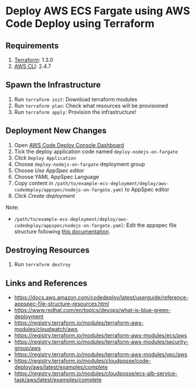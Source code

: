 # Deploy AWS ECS Fargate using AWS Code Deploy using Terraform

## Requirements
1. [Terraform](https://developer.hashicorp.com/terraform/tutorials/aws-get-started/install-cli): 1.3.0
2. [AWS CLI](https://docs.aws.amazon.com/cli/latest/userguide/getting-started-install.html): 2.4.7

## Spawn the Infrastructure
1. Run `terraform init`: Download terraform modules
2. Run `terraform plan`: Check what resources will be provisioned
3. Run `terraform apply`: Provision the infrastructure!

## Deployment New Changes
1. Open [AWS Code Deploy Console Dashboard](https://us-east-2.console.aws.amazon.com/codesuite/codedeploy/applications?region=us-east-2)
2. Tick the deploy application code named `deploy-nodejs-on-fargate`
3. Click `Deploy Application`
4. Choose `deploy-nodejs-on-fargate` deployment group
5. Choose _Use AppSpec editor_ 
6. Choose YAML AppSpec Language
7. Copy content in `/path/to/example-ecs-deployment/deploy/aws-codedeploy/appspec/nodejs-on-fargate.yaml` to AppSpec editor
8. Click _Create deployment_

Note: 
- `/path/to/example-ecs-deployment/deploy/aws-codedeploy/appspec/nodejs-on-fargate.yaml`: Edit the appspec file structure following [this documentation](https://docs.aws.amazon.com/codedeploy/latest/userguide/reference-appspec-file-structure-resources.html).

## Destroying Resources
1. Run `terraform destroy`

## Links and References
- https://docs.aws.amazon.com/codedeploy/latest/userguide/reference-appspec-file-structure-resources.html
- https://www.redhat.com/en/topics/devops/what-is-blue-green-deployment
- https://registry.terraform.io/modules/terraform-aws-modules/cloudwatch/aws
- https://registry.terraform.io/modules/terraform-aws-modules/ecs/aws
- https://registry.terraform.io/modules/terraform-aws-modules/security-group/aws
- https://registry.terraform.io/modules/terraform-aws-modules/vpc/aws
- https://registry.terraform.io/modules/cloudposse/code-deploy/aws/latest/examples/complete
- https://registry.terraform.io/modules/cloudposse/ecs-alb-service-task/aws/latest/examples/complete
